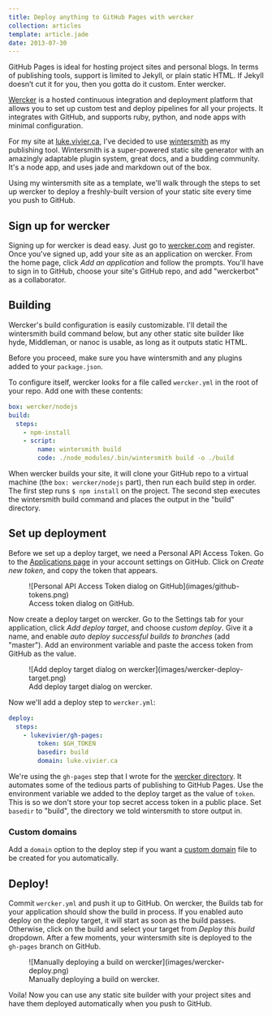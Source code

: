 ```yaml
---
title: Deploy anything to GitHub Pages with wercker
collection: articles
template: article.jade
date: 2013-07-30
---
```


GitHub Pages is ideal for hosting project sites and personal blogs. In terms of publishing tools, support is limited to Jekyll, or plain static HTML. If Jekyll doesn’t cut it for you, then you gotta do it custom. Enter wercker.

[Wercker](http://wercker.com/) is a hosted continuous integration and deployment platform that allows you to set up custom test and deploy pipelines for all your projects. It integrates with GitHub, and supports ruby, python, and node apps with minimal configuration.

For my site at [luke.vivier.ca](http://luke.vivier.ca/), I've decided to use [wintersmith](http://wintersmith.io/) as my publishing tool. Wintersmith is a super-powered static site generator with an amazingly adaptable plugin system, great docs, and a budding community. It's a node app, and uses jade and markdown out of the box. 

Using my wintersmith site as a template, we'll walk through the steps to set up wercker to deploy a freshly-built version of your static site every time you push to GitHub.

## Sign up for wercker

Signing up for wercker is dead easy. Just go to [wercker.com](http://wercker.com/) and register. Once you've signed up, add your site as an application on wercker. From the home page, click *Add an application* and follow the prompts. You'll have to sign in to GitHub, choose your site's GitHub repo, and add "werckerbot" as a collaborator.

## Building

Wercker's build configuration is easily customizable. I'll detail the wintersmith build command below, but any other static site builder like hyde, Middleman, or nanoc is usable, as long as it outputs static HTML.

Before you proceed, make sure you have wintersmith and any plugins added to your `package.json`.

To configure itself, wercker looks for a file called `wercker.yml` in the root of your repo. Add one with these contents:

```yaml
box: wercker/nodejs
build:
  steps:
    - npm-install
    - script:
        name: wintersmith build
        code: ./node_modules/.bin/wintersmith build -o ./build
```

When wercker builds your site, it will clone your GitHub repo to a virtual machine (the `box: wercker/nodejs` part), then run each build step in order. The first step runs `$ npm install` on the project. The second step executes the wintersmith build command and places the output in the "build" directory.

## Set up deployment

Before we set up a deploy target, we need a Personal API Access Token. Go to the [Applications page](https://github.com/settings/applications) in your account settings on GitHub. Click on *Create new token*, and copy the token that appears.

<figure>
  ![Personal API Access Token dialog on GitHub](images/github-tokens.png)
  <figcaption>
    Access token dialog on GitHub.
  </figcaption>
</figure>

Now create a deploy target on wercker. Go to the Settings tab for your application, click *Add deploy target*, and choose *custom deploy*. Give it a name, and enable *auto deploy successful builds to branches* (add "master"). Add an environment variable and paste the access token from GitHub as the value.

<figure>
  ![Add deploy target dialog on wercker](images/wercker-deploy-target.png)
  <figcaption>
    Add deploy target dialog on wercker.
  </figcaption>
</figure>

Now we'll add a deploy step to `wercker.yml`:

```yaml
deploy:
  steps:
    - lukevivier/gh-pages:
        token: $GH_TOKEN
        basedir: build
        domain: luke.vivier.ca
```

We're using the `gh-pages` step that I wrote for the [wercker directory](http://devcenter.wercker.com/articles/directory/). It automates some of the tedious parts of publishing to GitHub Pages. Use the environment variable we added to the deploy target as the value of `token`. This is so we don't store your top secret access token in a public place. Set `basedir` to "build", the directory we told wintersmith to store output in.

### Custom domains

Add a `domain` option to the deploy step if you want a [custom domain](https://help.github.com/articles/setting-up-a-custom-domain-with-pages) file to be created for you automatically.

## Deploy!

Commit `wercker.yml` and push it up to GitHub. On wercker, the Builds tab for your application should show the build in process. If you enabled auto deploy on the deploy target, it will start as soon as the build passes. Otherwise, click on the build and select your target from *Deploy this build* dropdown. After a few moments, your wintersmith site is deployed to the `gh-pages` branch on GitHub.

<figure>
  ![Manually deploying a build on wercker](images/wercker-deploy.png)
  <figcaption>
    Manually deploying a build on wercker.
  </figcaption>
</figure>

Voila! Now you can use any static site builder with your project sites and have them deployed automatically when you push to GitHub.
